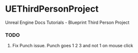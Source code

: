 # UEThirdPersonProject
Unreal Engine Docs Tutorials - Blueprint Third Person Project

### TODO
1. Fix Punch issue. Punch goes 1 2 3 and not 1 on mouse click
